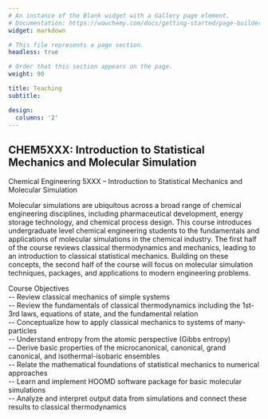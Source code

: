 ```yaml
---
# An instance of the Blank widget with a Gallery page element.
# Documentation: https://wowchemy.com/docs/getting-started/page-builder/
widget: markdown

# This file represents a page section.
headless: true

# Order that this section appears on the page.
weight: 90

title: Teaching
subtitle:

design:
  columns: '2'
---
```


## CHEM5XXX: Introduction to Statistical Mechanics and Molecular Simulation  

Chemical Engineering 5XXX – Introduction to Statistical Mechanics and Molecular Simulation 

Molecular simulations are ubiquitous across a broad range of chemical engineering disciplines, including pharmaceutical development, energy storage technology, and chemical process design. This course introduces undergraduate level chemical engineering students to the fundamentals and applications of molecular simulations in the chemical industry. The first half of the course reviews classical thermodynamics and mechanics, leading to an introduction to classical statistical mechanics. Building on these concepts, the second half of the course will focus on molecular simulation techniques, packages, and applications to modern engineering problems. 

Course Objectives <br>
-- Review classical mechanics of simple systems <br>
-- Review the fundamentals of classical thermodynamics including the 1st-3rd laws, equations of state, and the fundamental relation <br>
-- Conceptualize how to apply classical mechanics to systems of many-particles <br>
-- Understand entropy from the atomic perspective (Gibbs entropy)<br>
-- Derive basic properties of the microcanonical, canonical, grand canonical, and isothermal-isobaric ensembles <br>
-- Relate the mathematical foundations of statistical mechanics to numerical approaches  <br>
-- Learn and implement HOOMD software package for basic molecular simulations <br>
-- Analyze and interpret output data from simulations and connect these results to classical thermodynamics <br>


